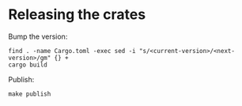 # Releasing the crates

Bump the version:
```
find . -name Cargo.toml -exec sed -i "s/<current-version>/<next-version>/gm" {} +
cargo build
```

Publish:
```
make publish
```
